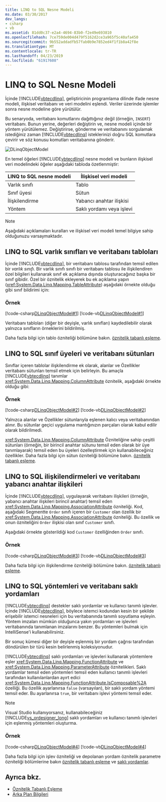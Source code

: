 ```yaml
---
title: LINQ to SQL Nesne Modeli
ms.date: 03/30/2017
dev_langs:
- csharp
- vb
ms.assetid: 81dd0c37-e2a4-4694-83b0-f2e49e693810
ms.openlocfilehash: 7ce759de004d479f5162d2ce3a965f5c40afa450
ms.sourcegitcommit: 9b552addadfb57fab0b9e7852ed4f1f1b8a42f8e
ms.translationtype: MT
ms.contentlocale: tr-TR
ms.lasthandoff: 04/23/2019
ms.locfileid: "61917608"
---
```

# <a name="the-linq-to-sql-object-model"></a>LINQ to SQL Nesne Modeli
İçinde [!INCLUDE[vbtecdlinq](../../../../../../includes/vbtecdlinq-md.md)], geliştiricinin programlama dilinde ifade nesne modeli, ilişkisel veritabanı ve veri modelini eşlendi. Veriler üzerinde işlemler sonra nesne modeline göre yürütülür.  
  
 Bu senaryoda, veritabanı komutlarını dağıttığınız değil (örneğin, `INSERT`) veritabanı. Bunun yerine, değerleri değiştirin ve, nesne modeli içinde bir yöntem yürütülemez. Değiştirirse, gönderme ve veritabanını sorgulamak istediğiniz zaman [!INCLUDE[vbtecdlinq](../../../../../../includes/vbtecdlinq-md.md)] isteklerinizi doğru SQL komutlara çevirir ve söz konusu komutları veritabanına gönderir.  
  
 ![DLinqObjectModel](../../../../../../docs/framework/data/adonet/sql/linq/media/dlinqobjectmodel.png "DLinqObjectModel")  
  
 En temel öğeleri [!INCLUDE[vbtecdlinq](../../../../../../includes/vbtecdlinq-md.md)] nesne modeli ve bunların ilişkisel veri modelindeki öğeler aşağıdaki tabloda özetlenmiştir:  
  
|LINQ to SQL nesne modeli|İlişkisel veri modeli|  
|------------------------------|---------------------------|  
|Varlık sınıfı|Tablo|  
|Sınıf üyesi|Sütun|  
|İlişkilendirme|Yabancı anahtar ilişkisi|  
|Yöntem|Saklı yordamı veya işlevi|  
  
> [!NOTE]
>  Aşağıdaki açıklamaları kuralları ve ilişkisel veri modeli temel bilgiye sahip olduğunuzu varsaymaktadır.  
  
## <a name="linq-to-sql-entity-classes-and-database-tables"></a>LINQ to SQL varlık sınıfları ve veritabanı tabloları  
 İçinde [!INCLUDE[vbtecdlinq](../../../../../../includes/vbtecdlinq-md.md)], bir veritabanı tablosu tarafından temsil edilen bir *varlık sınıfı*. Bir varlık sınıfı sınıfı bir veritabanı tablosu ile ilişkilendiren özel bilgileri kullanarak sınıf ek açıklama dışında oluşturacağınız başka bir sınıf gibidir. Özel bir öznitelik ekleyerek bu ek açıklama yapın (<xref:System.Data.Linq.Mapping.TableAttribute>) aşağıdaki örnekte olduğu gibi sınıf bildirimi için:  
  
### <a name="example"></a>Örnek  
 [!code-csharp[DLinqObjectModel#1](../../../../../../samples/snippets/csharp/VS_Snippets_Data/DLinqObjectModel/cs/Program.cs#1)]
 [!code-vb[DLinqObjectModel#1](../../../../../../samples/snippets/visualbasic/VS_Snippets_Data/DLinqObjectModel/vb/Module1.vb#1)]  
  
 Veritabanı tabloları (diğer bir deyişle, varlık sınıfları) kaydedilebilir olarak yalnızca sınıfların örneklerini bildirilmiş.  
  
 Daha fazla bilgi için tablo özniteliği bölümüne bakın. [öznitelik tabanlı eşleme](../../../../../../docs/framework/data/adonet/sql/linq/attribute-based-mapping.md).  
  
## <a name="linq-to-sql-class-members-and-database-columns"></a>LINQ to SQL sınıf üyeleri ve veritabanı sütunları  
 Sınıflar içeren tablolar ilişkilendirme ek olarak, alanlar ve Özellikler veritabanı sütunları temsil etmek için belirleyin. Bu amaçla [!INCLUDE[vbtecdlinq](../../../../../../includes/vbtecdlinq-md.md)] tanımlar <xref:System.Data.Linq.Mapping.ColumnAttribute> öznitelik, aşağıdaki örnekte olduğu gibi:  
  
### <a name="example"></a>Örnek  
 [!code-csharp[DLinqObjectModel#2](../../../../../../samples/snippets/csharp/VS_Snippets_Data/DLinqObjectModel/cs/Program.cs#2)]
 [!code-vb[DLinqObjectModel#2](../../../../../../samples/snippets/visualbasic/VS_Snippets_Data/DLinqObjectModel/vb/Module1.vb#2)]  
  
 Yalnızca alanlar ve Özellikler sütunlarıyla eşlenen kalıcı veya veritabanından alınır. Bu sütunlar geçici uygulama mantığınızın parçaları olarak kabul edilir olarak bildirilmedi.  
  
 <xref:System.Data.Linq.Mapping.ColumnAttribute> Özniteliğine sahip çeşitli sütunları (örneğin, bir birincil anahtar sütunu temsil eden olarak bir üye tanımlayarak) temsil eden bu üyeleri özelleştirmek için kullanabileceğiniz özellikler. Daha fazla bilgi için sütun özniteliği bölümüne bakın. [öznitelik tabanlı eşleme](../../../../../../docs/framework/data/adonet/sql/linq/attribute-based-mapping.md).  
  
## <a name="linq-to-sql-associations-and-database-foreign-key-relationships"></a>LINQ to SQL ilişkilendirmeleri ve veritabanı yabancı anahtar ilişkileri  
 İçinde [!INCLUDE[vbtecdlinq](../../../../../../includes/vbtecdlinq-md.md)], uygulayarak veritabanı ilişkileri (örneğin, yabancı anahtar ilişkileri birincil anahtar) temsil eden <xref:System.Data.Linq.Mapping.AssociationAttribute> özniteliği. Kod, aşağıdaki Segmentte `Order` sınıfı içeren bir `Customer` olan özellik bir <xref:System.Data.Linq.Mapping.AssociationAttribute> özniteliği. Bu özellik ve onun özniteliğini `Order` ilişkisi olan sınıf `Customer` sınıfı.  
  
 Aşağıdaki örnekte gösterildiği kod `Customer` özelliğinden `Order` sınıfı.  
  
### <a name="example"></a>Örnek  
 [!code-csharp[DLinqObjectModel#3](../../../../../../samples/snippets/csharp/VS_Snippets_Data/DLinqObjectModel/cs/northwind.cs#3)]
 [!code-vb[DLinqObjectModel#3](../../../../../../samples/snippets/visualbasic/VS_Snippets_Data/DLinqObjectModel/vb/northwind.vb#3)]  
  
 Daha fazla bilgi için ilişkilendirme özniteliği bölümüne bakın. [öznitelik tabanlı eşleme](../../../../../../docs/framework/data/adonet/sql/linq/attribute-based-mapping.md).  
  
## <a name="linq-to-sql-methods-and-database-stored-procedures"></a>LINQ to SQL yöntemleri ve veritabanı saklı yordamları  
 [!INCLUDE[vbtecdlinq](../../../../../../includes/vbtecdlinq-md.md)] destekler saklı yordamlar ve kullanıcı tanımlı işlevler. İçinde [!INCLUDE[vbtecdlinq](../../../../../../includes/vbtecdlinq-md.md)], böylece istemci kodundan kesin bir şekilde erişebilir istemci nesneleri için bu veritabanında tanımlı soyutlama eşleyin. Yöntem imzaları mümkün olduğunca yakın yordamları ve işlevleri veritabanında tanımlanan imzalarını benzer. Bu yöntemleri bulmak için IntelliSense'i kullanabilirsiniz.  
  
 Bir sonuç kümesi diğer bir deyişle eşlenmiş bir yordam çağrısı tarafından döndürülen bir türü kesin belirlenmiş koleksiyonudur.  
  
 [!INCLUDE[vbtecdlinq](../../../../../../includes/vbtecdlinq-md.md)] saklı yordamları ve işlevleri kullanarak yöntemlere eşler <xref:System.Data.Linq.Mapping.FunctionAttribute> ve <xref:System.Data.Linq.Mapping.ParameterAttribute> öznitelikleri. Saklı yordamlar temsil eden yöntemleri temsil eden kullanıcı tanımlı işlevleri tarafından kullanılanlardan ayırt edici <xref:System.Data.Linq.Mapping.FunctionAttribute.IsComposable%2A> özelliği. Bu özellik ayarlanırsa `false` (varsayılan), bir saklı yordam yöntemi temsil eder. Bu ayarlanırsa `true`, bir veritabanı işlevi yöntemi temsil eder.  
  
> [!NOTE]
>  Visual Studio kullanıyorsanız, kullanabileceğiniz [!INCLUDE[vs_ordesigner_long](../../../../../../includes/vs-ordesigner-long-md.md)] saklı yordamları ve kullanıcı tanımlı işlevleri için eşlenmiş yöntemleri oluşturma.  
  
### <a name="example"></a>Örnek  
 [!code-csharp[DLinqObjectModel#4](../../../../../../samples/snippets/csharp/VS_Snippets_Data/DLinqObjectModel/cs/northwind.cs#4)]
 [!code-vb[DLinqObjectModel#4](../../../../../../samples/snippets/visualbasic/VS_Snippets_Data/DLinqObjectModel/vb/northwind.vb#4)]  
  
 Daha fazla bilgi için işlev özniteliği ve depolanan yordam öznitelik parametre özniteliği bölümlerine bakın [öznitelik tabanlı eşleme](../../../../../../docs/framework/data/adonet/sql/linq/attribute-based-mapping.md) ve [saklı yordamlar](../../../../../../docs/framework/data/adonet/sql/linq/stored-procedures.md).  
  
## <a name="see-also"></a>Ayrıca bkz.

- [Öznitelik Tabanlı Eşleme](../../../../../../docs/framework/data/adonet/sql/linq/attribute-based-mapping.md)
- [Arka Plan Bilgileri](../../../../../../docs/framework/data/adonet/sql/linq/background-information.md)
